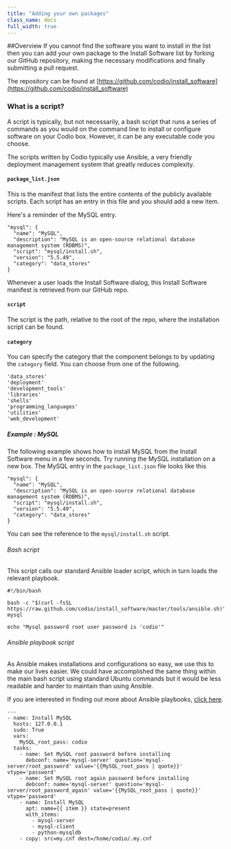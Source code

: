 ```yaml
---
title: "Adding your own packages"
class_name: docs 
full_width: true
---
```


##Overview
If you cannot find the software you want to install in the list then you can add your own package to the Install Software list by forking our GitHub repository, making the necessary modifications and finally submitting a pull request.

The repository can be found at [https://github.com/codio/install_software](https://github.com/codio/install_software)

### What is a script?
A script is typically, but not necessarily, a bash script that runs a series of commands as you would on the command line to install or configure software on your Codio box. However, it can be any executable code you choose.

The scripts written by Codio typically use Ansible, a very friendly deployment management system that greatly reduces complexity.

#### `package_list.json`
This is the manifest that lists the entire contents of the publicly available scripts. Each script has an entry in this file and you should add a new item. 

Here's a reminder of the MySQL entry.

```
"mysql": {
  "name": "MySQL",
  "description": "MySQL is an open-source relational database management system (RDBMS)",
  "script": "mysql/install.sh",
  "version": "5.5.49",
  "category": "data_stores"
}
```

Whenever a user loads the Install Software dialog, this Install Software manifest is retrieved from our GitHub repo.

#### `script`
The script is the path, relative to the root of the repo, where the installation script can be found.

#### `category`
You can specify the category that the component belongs to by updating the `category` field. You can choose from one of the following.

```
'data_stores'
'deployment'
'development_tools'
'libraries'
'shells'
'programming_languages'
'utilities'
'web_development'
```

##### Example : MySQL
The following example shows how to install MySQL from the Install Software menu in a few seconds. Try running the MySQL installation on a new box. The MySQL entry in the `package_list.json` file looks like this

```
"mysql": {
  "name": "MySQL",
  "description": "MySQL is an open-source relational database management system (RDBMS)",
  "script": "mysql/install.sh",
  "version": "5.5.49",
  "category": "data_stores"
}
```

You can see the reference to the `mysql/install.sh` script.

###### Bash script
This script calls our standard Ansible loader script, which in turn loads the relevant playbook.

```
#!/bin/bash

bash -c "$(curl -fsSL https://raw.github.com/codio/install_software/master/tools/ansible.sh)" mysql

echo "Mysql password root user password is 'codio'"
```

###### Ansible playbook script
As Ansible makes installations and configurations so easy, we use this to make our lives easier. We could have accomplished the same thing within the main bash script using standard Ubuntu commands but it would be less readable and harder to maintain than using Ansible.

If you are interested in finding out more about Ansible playbooks, [click here](docs.ansible.com).

```
---
- name: Install MySQL
  hosts: 127.0.0.1
  sudo: True
  vars:
    MySQL_root_pass: codio
  tasks:
    - name: Set MySQL root password before installing
      debconf: name='mysql-server' question='mysql-server/root_password' value='{{MySQL_root_pass | quote}}' vtype='password'
    - name: Set MySQL root again password before installing
      debconf: name='mysql-server' question='mysql-server/root_password_again' value='{{MySQL_root_pass | quote}}' vtype='password'
    - name: Install MySQL
      apt: name={{ item }} state=present
      with_items:
        - mysql-server
        - mysql-client
        - python-mysqldb
    - copy: src=my.cnf dest=/home/codio/.my.cnf
```
